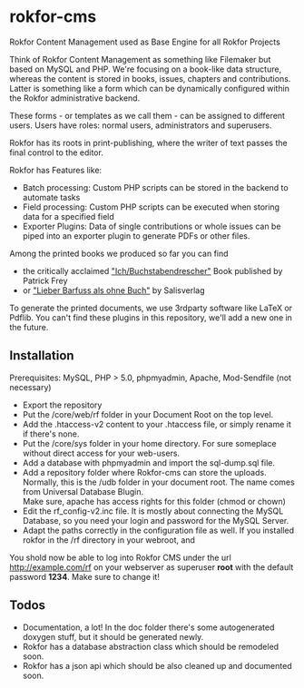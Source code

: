 rokfor-cms
==========

Rokfor Content Management used as Base Engine for all Rokfor Projects

Think of Rokfor Content Management as something like Filemaker but based on MySQL and PHP. We're focusing on a book-like data structure, whereas the content is stored in books, issues, chapters and contributions. Latter is something like a form which can be dynamically configured within the Rokfor administrative backend.

These forms - or templates as we call them - can be assigned to different users. Users have roles: normal users, administrators and superusers.

Rokfor has its roots in print-publishing, where the writer of text passes the final control to the editor.

Rokfor has Features like:

* Batch processing: Custom PHP scripts can be stored in the backend to automate tasks
* Field processing: Custom PHP scripts can be executed when storing data for a specified field
* Exporter Plugins: Data of single contributions or whole issues can be piped into an exporter plugin to generate PDFs or other files. 

Among the printed books we produced so far you can find 

* the critically acclaimed <a href="http://www.editionpatrickfrey.com/de/books/ich-buchstabendrescher-robert-fischer">"Ich/Buchstabendrescher"</a> Book published by Patrick Frey
* or <a href="http://www.salisverlag.com/title/gina-bucher-beat-mazenauer-hg-lieber-barfuss-als-ohne-buch">"Lieber Barfuss als ohne Buch"</a> by Salisverlag

To generate the printed documents, we use 3rdparty software like LaTeX or Pdflib. You can't find these plugins in this repository, we'll add a new one in the future.

Installation
------------

Prerequisites: MySQL, PHP > 5.0, phpmyadmin, Apache, Mod-Sendfile (not necessary)

* Export the repository
* Put the /core/web/rf folder in your Document Root on the top level.
* Add the .htaccess-v2 content to your .htaccess file, or simply rename it if there's none.
* Put the /core/sys folder in your home directory. For sure someplace without direct access for your web-users.
* Add a database with phpmyadmin and import the sql-dump.sql file.
* Add a repository folder where Rokfor-cms can store the uploads. Normally, this is the /udb folder in your document root. The name comes from Universal Database Blugin.  
Make sure, apache has access rights for this folder (chmod or chown)
* Edit the rf_config-v2.inc file. It is mostly about connecting the MySQL Database, so you need your login and password for the MySQL Server.
* Adapt the paths correctly in the configuration file as well. If you installed rokfor in the /rf directory in your webroot, and 

You shold now be able to log into Rokfor CMS under the url http://example.com/rf on your webserver as superuser __root__ with the default password __1234__. Make sure to change it!


Todos
-----

* Documentation, a lot! In the doc folder there's some autogenerated doxygen stuff, but it should be generated newly.
* Rokfor has a database abstraction class which should be remodeled soon.
* Rokfor has a json api which should be also cleaned up and documented soon.
